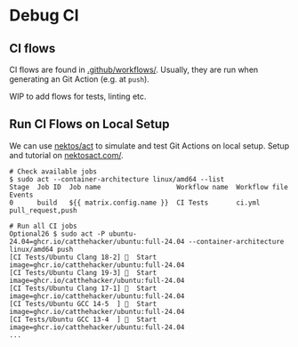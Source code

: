 # Debug CI

<!--
SPDX-License-Identifier: 2.0 license with LLVM exceptions
-->

## CI flows

CI flows are found in [.github/workflows/](.github/workflows/). Usually, they are run when generating an Git Action (e.g. at `push`).

WIP to add flows for tests, linting etc.

## Run CI Flows on Local Setup

We can use [nektos/act](https://github.com/nektos/act) to simulate and test Git Actions on local setup.
Setup and tutorial on [nektosact.com/](https://nektosact.com/).

```shell
# Check available jobs
$ sudo act --container-architecture linux/amd64 --list
Stage  Job ID  Job name                   Workflow name  Workflow file  Events           
0      build   ${{ matrix.config.name }}  CI Tests       ci.yml         pull_request,push

# Run all CI jobs
Optional26 $ sudo act -P ubuntu-24.04=ghcr.io/catthehacker/ubuntu:full-24.04 --container-architecture linux/amd64 push
[CI Tests/Ubuntu Clang 18-2] 🚀  Start image=ghcr.io/catthehacker/ubuntu:full-24.04
[CI Tests/Ubuntu Clang 19-3] 🚀  Start image=ghcr.io/catthehacker/ubuntu:full-24.04
[CI Tests/Ubuntu Clang 17-1] 🚀  Start image=ghcr.io/catthehacker/ubuntu:full-24.04
[CI Tests/Ubuntu GCC 14-5  ] 🚀  Start image=ghcr.io/catthehacker/ubuntu:full-24.04
[CI Tests/Ubuntu GCC 13-4  ] 🚀  Start image=ghcr.io/catthehacker/ubuntu:full-24.04
...

```